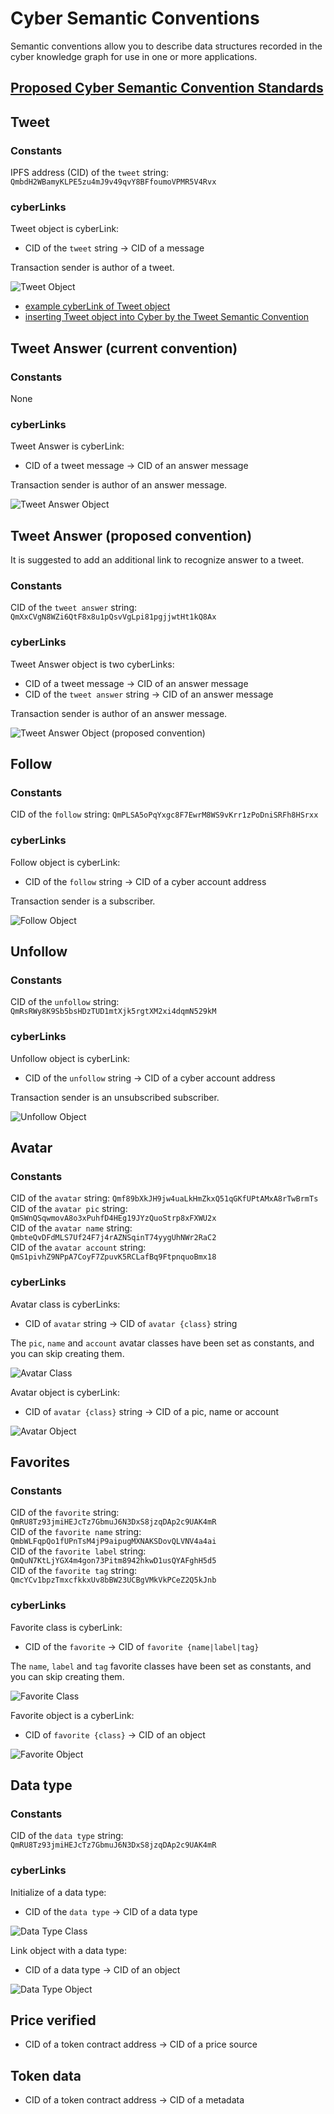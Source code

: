 # Cyber Semantic Conventions
Semantic conventions allow you to describe data structures recorded in the cyber knowledge graph for use in one or 
more applications.

## [Proposed Cyber Semantic Convention Standards](semantic-convention-standards.md)

## Tweet
### Constants
IPFS address (CID) of the `tweet` string: `QmbdH2WBamyKLPE5zu4mJ9v49qvY8BFfoumoVPMR5V4Rvx` 
### cyberLinks
Tweet object is cyberLink:
- CID of the `tweet` string -> CID of a message  

Transaction sender is author of a tweet.

![Tweet Object](img/tweet_object.png)
- [example cyberLink of Tweet object](https://rebyc.cyber.page/network/bostrom/tx/45DC76417B8BFC1149B6E1FD74313269A3EAFBEE53EF3097DCF02C8F88469CAA)  
- [inserting Tweet object into Cyber by the Tweet Semantic Convention](write_object_into_cyber_by_semantic_convention.ipynb)  

## Tweet Answer (current convention)
### Constants
None
### cyberLinks
Tweet Answer is cyberLink:
- CID of a tweet message -> CID of an answer message  

Transaction sender is author of an answer message.

![Tweet Answer Object](img/tweet_answer_object.png)
  
## Tweet Answer (proposed convention)
It is suggested to add an additional link to recognize answer to a tweet.
### Constants
CID of the `tweet answer` string: `QmXxCVgN8WZi6QtF8x8u1pQsvVgLpi81pgjjwtHt1kQ8Ax`
### cyberLinks
Tweet Answer object is two cyberLinks:
- CID of a tweet message -> CID of an answer message
- CID of the `tweet answer` string -> CID of an answer message

Transaction sender is author of an answer message.

![Tweet Answer Object (proposed convention)](img/tweet_answer_object(proposed).png)

## Follow
### Constants
CID of the `follow` string: `QmPLSA5oPqYxgc8F7EwrM8WS9vKrr1zPoDniSRFh8HSrxx`
### cyberLinks
Follow object is cyberLink:
- CID of the `follow` string -> CID of a cyber account address

Transaction sender is a subscriber.

![Follow Object](img/follow_object.png)

## Unfollow
### Constants
CID of the `unfollow` string: `QmRsRWy8K9Sb5bsHDzTUD1mtXjk5rgtXM2xi4dqmN529kM`
### cyberLinks
Unfollow object is cyberLink:
- CID of the `unfollow` string -> CID of a cyber account address

Transaction sender is an unsubscribed subscriber.

![Unfollow Object](img/unfollow_object.png)

## Avatar 
### Constants
CID of the `avatar` string: `Qmf89bXkJH9jw4uaLkHmZkxQ51qGKfUPtAMxA8rTwBrmTs`  
CID of the `avatar pic` string: `QmSWnQSqwmovA8o3xPuhfD4HEg19JYzQuoStrp8xFXWU2x`  
CID of the `avatar name` string: `QmbteQvDFdMLS7Uf24F7j4rAZNSqinT74yygUhNWr2RaC2`  
CID of the `avatar account` string: `QmS1pivhZ9NPpA7CoyF7ZpuvK5RCLafBq9FtpnquoBmx18`  
### cyberLinks
Avatar class is cyberLinks:
- CID of `avatar` string -> CID of `avatar {class}` string  

The `pic`, `name` and `account` avatar classes have been set as constants, and you can skip creating them.

![Avatar Class](img/avatar_class.png)

Avatar object is cyberLink:
- CID of `avatar {class}` string -> CID of a pic, name or account

![Avatar Object](img/avatar_object.png)
  
## Favorites
### Constants
CID of the `favorite` string: `QmRU8Tz93jmiHEJcTz7GbmuJ6N3DxS8jzqDAp2c9UAK4mR`  
CID of the `favorite name` string: `QmbWLFqpQo1fUPnTsM4jP9aipugMXNAKSDovQLVNV4a4ai`  
CID of the `favorite label` string: `QmQuN7KtLjYGX4m4gon73Pitm8942hkwD1usQYAFghH5d5`  
CID of the `favorite tag` string: `QmcYCv1bpzTmxcfkkxUv8bBW23UCBgVMkVkPCeZ2Q5kJnb` 
### cyberLinks
Favorite class is cyberLink:
- CID of the `favorite` -> CID of `favorite {name|label|tag}`  

The `name`, `label` and `tag` favorite classes have been set as constants, and you can skip creating them.

![Favorite Class](img/favorite_class.png)

Favorite object is a cyberLink:
- CID of `favorite {class}` -> CID of an object

![Favorite Object](img/favorite_object.png)

## Data type 
### Constants
CID of the `data type` string: `QmRU8Tz93jmiHEJcTz7GbmuJ6N3DxS8jzqDAp2c9UAK4mR`
### cyberLinks
Initialize of a data type: 
- CID of the `data type` -> CID of a data type

![Data Type Class](img/data_type_class.png)
  
Link object with a data type:
- CID of a data type -> CID of an object

![Data Type Object](img/data_type_object.png)

## Price verified 
- CID of a token contract address -> CID of a price source

## Token data
- CID of a token contract address -> CID of a metadata